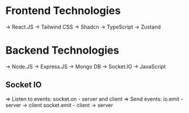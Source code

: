 # Frontend Technologies 
  -> React.JS
  -> Tailwind CSS
  -> Shadcn
  -> TypeScript
  -> Zustand

# Backend Technologies
  -> Node.JS
  -> Express.JS
  -> Mongo DB
  -> Socket.IO
  -> JavaScript

## Socket IO
=> Listen to events: socket.on - server and client
=> Send events: io.emit - server -> client
                socket.emit - client -> server